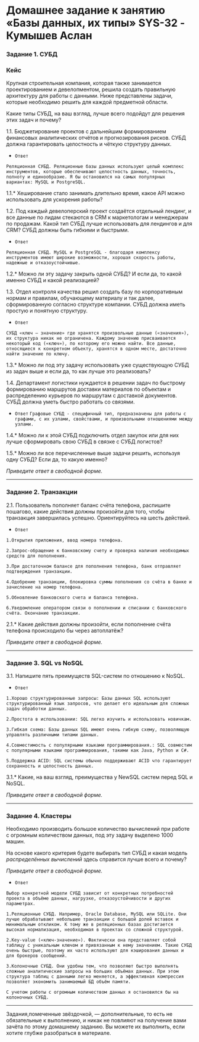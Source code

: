 # **Домашнее задание к занятию «Базы данных, их типы» SYS-32 - Кумышев Аслан**

### Задание 1. СУБД

### Кейс
Крупная строительная компания, которая также занимается проектированием и девелопментом, решила создать 
правильную архитектуру для работы с данными. Ниже представлены задачи, которые необходимо решить для
каждой предметной области. 

Какие типы СУБД, на ваш взгляд, лучше всего подойдут для решения этих задач и почему? 
 
1.1. Бюджетирование проектов с дальнейшим формированием финансовых аналитических отчётов и прогнозирования рисков.
СУБД должна гарантировать целостность и чёткую структуру данных.
* `Ответ`
  
`Реляционная СУБД. Реляционные базы данных используют целый комплекс инструментов, которые обеспечивают целостность данных, точность, полноту и единообразие. Я бы остановился на самых популярных вариантах: MySQL и PostgreSQL.`


1.1.* Хеширование стало занимать длительно время, какое API можно использовать для ускорения работы? 

1.2. Под каждый девелоперский проект создаётся отдельный лендинг, и все данные по лидам стекаются в CRM к 
маркетологам и менеджерам по продажам. Какой тип СУБД лучше использовать для лендингов и для CRM? 
СУБД должны быть гибкими и быстрыми.

* `Ответ`
  
`Реляционная СУБД. MySQL и PostgreSQL - благодаря комплексу инструментов имеют широкие возможности, хорошая скорость работы, надежные и отказоустойчивые.`



1.2.* Можно ли эту задачу закрыть одной СУБД? И если да, то какой именно СУБД и какой реализацией?

1.3. Отдел контроля качества решил создать базу по корпоративным нормам и правилам, обучающему материалу 
и так далее, сформированную согласно структуре компании. СУБД должна иметь простую и понятную структуру.

* `Ответ`
  
`СУБД «ключ — значение» где хранятся произвольные данные («значения»), их структура никак не ограничена. Каждому значению присваивается некоторый код («ключ»), по которому его можно найти. Все данные, относящиеся к конкретном объекту, хранятся в одном месте, достаточно найти значение по ключу.`


1.3.* Можно ли под эту задачу использовать уже существующую СУБД из задач выше и если да, то как лучше это 
реализовать?

1.4. Департамент логистики нуждается в решении задач по быстрому формированию маршрутов доставки материалов 
по объектам и распределению курьеров по маршрутам с доставкой документов. СУБД должна уметь быстро работать
со связями.

* `Ответ`
`Графовые СУБД - специфичный тип, предназначены для работы с графами, с их узлами, свойствами, и произвольными отношениями между узлами.`



1.4.* Можно ли к этой СУБД подключить отдел закупок или для них лучше сформировать свою СУБД в связке с СУБД 
логистов?

1.5.* Можно ли все перечисленные выше задачи решить, используя одну СУБД? Если да, то какую именно?

*Приведите ответ в свободной форме.*

---

### Задание 2. Транзакции

2.1. Пользователь пополняет баланс счёта телефона, распишите пошагово, какие действия должны произойти для того, чтобы 
транзакция завершилась успешно. Ориентируйтесь на шесть действий.

* `Ответ`
  
 `1.Открытия приложения, ввод номера телефона.`

 `2.Запрос-обращение к банковскому счету и проверка наличия необходимых средств для пополнения.`
 
 `3.При достаточном балансе для пополнения телефона, банк отправляет подтверждения транзакции.`
 
 `4.Одобрение транзакции, блокировка суммы пополнения со счёта в банке и зачисление на номер телефона.`
 
 `5.Обновление банковского счета и баланса телефона.`
 
 `6.Уведомление оператором связи о пополнении и списании с банковского счёта. Окончание транзакции.`


2.1.* Какие действия должны произойти, если пополнение счёта телефона происходило бы через автоплатёж?

*Приведите ответ в свободной форме.*

---

### Задание 3. SQL vs NoSQL

3.1. Напишите пять преимуществ SQL-систем по отношению к NoSQL. 

* `Ответ`
  
 `1.Хорошо структурированные запросы: Базы данных SQL используют структурированный язык запросов, что делает его идеальным для сложных задач обработки данных.`

`2.Простота в использовании: SQL легко изучить и использовать новичкам.`

`3.Гибкая схема: Базы данных SQL имеют очень гибкую схему, позволяющую управлять различными типами данных.`

`4.Совместимость с популярными языками программирования.: SQL совместим с популярными языками программирования, такими как Java, Python и C#.`

`5.Поддержка ACID: SQL системы обычно поддерживают ACID что гарантирует сохранность и целостность данных.`


3.1.* Какие, на ваш взгляд, преимущества у NewSQL систем перед SQL и NoSQL.

*Приведите ответ в свободной форме.*

---

### Задание 4. Кластеры

Необходимо производить большое количество вычислений при работе с огромным количеством данных, под эту задачу 
выделено 1000 машин. 

На основе какого критерия будете выбирать тип СУБД и какая модель *распределённых вычислений* 
здесь справится лучше всего и почему?

*Приведите ответ в свободной форме.*

* `Ответ`
  
`Выбор конкретной модели СУБД зависит от конкретных потребностей проекта в объёме данных, нагрузке, отказоустойчивости и других параметрах.` 

`1.Реляционные СУБД. Например, Oracle Database, MySQL или SQLite. Они лучше обрабатывают небольшие транзакции с большой долей вставок и минимальным откликом. К тому же в реляционных базах достигается высокая нормализация, необходимая в проектах со сложной структурой.`

`2.Key-value («ключ-значение»). Фактически она представляет собой таблицу с уникальным ключом и привязанным к нему значением. Такие СУБД очень быстрые, поэтому их часто используют для кэширования данных и для брокеров сообщений.`

`3.Колоночные СУБД. Они удобны тем, что позволяют быстро выполнять сложные аналитические запросы на больших объёмах данных. При этом структура таблиц с данными легко меняется, а эффективная компрессия позволяет экономить занимаемый БД объём памяти.`

`С учетом работы с огромным количеством данных я остановился бы на колоночных СУБД.`

---

Задания,помеченные звёздочкой, — дополнительные, то есть не обязательные к выполнению, и никак не повлияют на получение вами зачёта по этому домашнему заданию. Вы можете их выполнить, если хотите глубже разобраться в материале.
